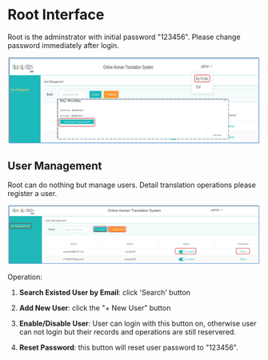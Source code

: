# Root Interface

Root is the adminstrator with initial password "123456". Please change password immediately after login.

<span id='root'></span>

![](/assets/root.change-password.png)

## User Management

 Root can do nothing but manage users. Detail translation operations please register a user. 

![](/assets/interface.root.png)


Operation:

1. **Search Existed User by Email**: click 'Search' button 

2. **Add New User**: click the "+ New User" button

3. **Enable/Disable User**: User can login with this button on, otherwise user can not login but their records and operations are still reservered.
 
4. **Reset Password**: this button will reset user password to "123456".





